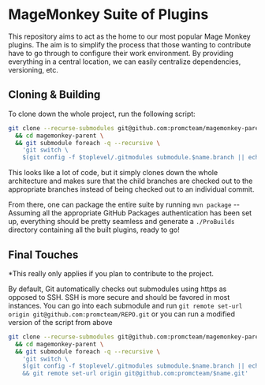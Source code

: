 # MageMonkey Suite of Plugins

This repository aims to act as the home to our most popular Mage Monkey plugins. The aim is to simplify the process
that those wanting to contribute have to go through to configure their work environment. By providing
everything in a central location, we can easily centralize dependencies, versioning, etc.

## Cloning & Building

To clone down the whole project, run the following script:

```bash
git clone --recurse-submodules git@github.com:promcteam/magemonkey-parent.git \
  && cd magemonkey-parent \
  && git submodule foreach -q --recursive \
    'git switch \
    $(git config -f $toplevel/.gitmodules submodule.$name.branch || echo dev)'
```

This looks like a lot of code, but it simply clones down the whole architecture and makes sure that the
child branches are checked out to the appropriate branches instead of being checked out to an individual commit.

From there, one can package the entire suite by running `mvn package` -- Assuming all the appropriate GitHub
Packages authentication has been set up, everything should be pretty seamless and generate a `./ProBuilds`
directory containing all the built plugins, ready to go!

## Final Touches

*This really only applies if you plan to contribute to the project.

By default, Git automatically checks out submodules using https as opposed to SSH. SSH is more secure and
should be favored in most instances. You can go into each submodule and run
`git remote set-url origin git@github.com:promcteam/REPO.git`
or you can run a modified version of the script from above

```bash
git clone --recurse-submodules git@github.com:promcteam/magemonkey-parent.git \
  && cd magemonkey-parent \
  && git submodule foreach -q --recursive \
    'git switch \
    $(git config -f $toplevel/.gitmodules submodule.$name.branch || echo dev) \
    && git remote set-url origin git@github.com:promcteam/$name.git'
```